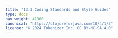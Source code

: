 ```yaml
---
title: "13.3 Coding Standards and Style Guides"
type: docs
nav_weight: 41300
canonical: "https://clojureforjava.com/10/4/1/3"
license: "© 2024 Tokenizer Inc. CC BY-NC-SA 4.0"
---
```


